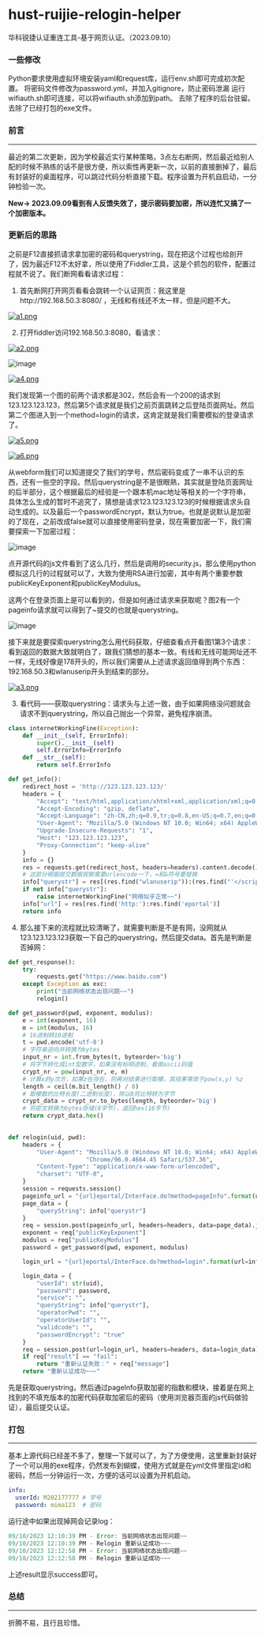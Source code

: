 # hust-ruijie-relogin-helper
华科锐捷认证重连工具-基于网页认证。（2023.09.10）


### 一些修改
Python要求使用虚拟环境安装yaml和request库，运行env.sh即可完成初次配置。
将密码文件修改为password.yml，并加入gitignore，防止密码泄漏
运行wifiauth.sh即可连接，可以将wifiauth.sh添加到path。
去除了程序的后台驻留。
去除了已经打包的exe文件。


### 前言

----

最近的第二次更新，因为学校最近实行某种策略，3点左右断网，然后最近给别人配的时候不熟练的话不是很方便，所以索性再更新一次，以前的直接删掉了，最后有封装好的桌面程序，可以跳过代码分析直接下载。程序设置为开机自启动，一分钟检验一次。<br>

**New-> 2023.09.09看到有人反馈失效了，提示密码要加密，所以连忙又搞了一个加密版本。**

### 更新后的思路

之前是F12直接抓请求拿加密的密码和querystring，现在把这个过程也给剖开了，因为最近F12不太好拿，所以使用了Fiddler工具，这是个抓包的软件，配置过程就不说了。我们断网看看请求过程：

1. 首先断网打开网页看看会跳转一个认证网页：我这里是http://192.168.50.3:8080/ ，无线和有线还不太一样，但是问题不大。

[![a1.png](https://www.z4a.net/images/2022/04/02/a1.png)](https://www.z4a.net/image/2HWPDN)

2. 打开fiddler访问192.168.50.3:8080，看请求：

[![a2.png](https://www.z4a.net/images/2022/04/02/a2.png)](https://www.z4a.net/image/2HWM4w)

![image](https://github.com/tomorrow505/hust-ruijie-relogin-helper/assets/32202634/30eb3c1a-db31-49fb-b87b-a1b7fc4af2d1)

[![a4.png](https://www.z4a.net/images/2022/04/03/a4.png)](https://www.z4a.net/image/2HuvyJ)

我们发现第一个图的前两个请求都是302，然后会有一个200的请求到123.123.123.123，然后第5个请求就是我们之前页面跳转之后登陆页面网址。然后第二个图进入到一个method=login的请求，这肯定就是我们需要模拟的登录请求了。

[![a5.png](https://www.z4a.net/images/2022/04/03/a5.png)](https://www.z4a.net/image/2HuGGK)

[![a6.png](https://www.z4a.net/images/2022/04/03/a6.png)](https://www.z4a.net/image/2HufKr)

从webform我们可以知道提交了我们的学号，然后密码变成了一串不认识的东西，还有一些空的字段。然后querystring是不是很眼熟，其实就是登陆页面网址的后半部分，这个根据最后的经验是一个跟本机mac地址等相关的一个字符串，具体怎么生成的暂时不追究了，猜想是请求123.123.123.123的时候根据请求头自动生成的。以及最后一个passwordEncrypt，默认为true。也就是说默认是加密的了现在，之前改成false就可以直接使用密码登录，现在需要加密一下，我们需要探索一下加密过程：

![image](https://github.com/tomorrow505/hust-ruijie-relogin-helper/assets/32202634/80b44ad2-2d0c-4a17-a8e3-0a3f2bc4b8d9)

点开源代码的js文件看到了这么几行，然后是调用的security.js，那么使用python模拟这几行的过程就可以了，大致为使用RSA进行加密，其中有两个重要参数publicKeyExponent和publicKeyModulus。

这两个在登录页面上是可以看到的，但是如何通过请求来获取呢？图2有一个pageinfo请求就可以得到了~提交的也就是querystring。

![image](https://github.com/tomorrow505/hust-ruijie-relogin-helper/assets/32202634/bf559b77-e8fd-4a0e-b5e4-ce95241f4aef)


接下来就是要探索querystring怎么用代码获取，仔细查看点开看图1第3个请求：看到返回的数据大致就明白了，跟我们猜想的基本一致。有线和无线可能网址还不一样，无线好像是178开头的，所以我们需要从上述请求返回值得到两个东西：192.168.50.3和wlanuserip开头到结束的部分。

[![a3.png](https://www.z4a.net/images/2022/04/02/a3.png)](https://www.z4a.net/image/2HWIOC)

3. 看代码——获取querystring：请求头与上述一致，由于如果网络没问题就会请求不到querystring，所以自己抛出一个异常，避免程序崩溃。

```python
class internetWorkingFine(Exception):
    def __init__(self, ErrorInfo):
        super().__init__(self)
        self.ErrorInfo=ErrorInfo
    def __str__(self):
        return self.ErrorInfo

def get_info():
    redirect_host = 'http://123.123.123.123/'
    headers = {
        "Accept": "text/html,application/xhtml+xml,application/xml;q=0.9,image/avif,image/webp,image/apng,*/*;q=0.8,application/signed-exchange;v=b3;q=0.9",
        "Accept-Encoding": "gzip, deflate",
        "Accept-Language": "zh-CN,zh;q=0.9,tr;q=0.8,en-US;q=0.7,en;q=0.6",
        "User-Agent": "Mozilla/5.0 (Windows NT 10.0; Win64; x64) AppleWebKit/537.36 (KHTML, like Gecko) Chrome/98.0.4758.102 Safari/537.36",
        "Upgrade-Insecure-Requests": "1",
        "Host": "123.123.123.123",
        "Proxy-Connection": "keep-alive"
    }
    info = {}
    res = requests.get(redirect_host, headers=headers).content.decode()
    # 这部分根据提交数据观察需要urlencode一下，=和&符号要替换
    info["querystr"] = res[(res.find("wlanuserip")):(res.find("'</script>"))].replace('=','%3D').replace('&','%26')
    if not info["querystr"]:
        raise internetWorkingFine("网络似乎正常~~")
    info["url"] = res[res.find('http:'):res.find('eportal')]
    return info
```

4. 那么接下来的流程就比较清晰了，就需要判断是不是有网，没网就从123.123.123.123获取一下自己的querystring，然后提交data。首先是判断是否掉网：

```python
def get_response():
    try:
        requests.get("https://www.baidu.com")
    except Exception as exc:
        print("当前网络状态出现问题~~")
        relogin()

def get_password(pwd, exponent, modulus):
    e = int(exponent, 16)
    m = int(modulus, 16)
    # 16进制转10进制
    t = pwd.encode('utf-8')
    # 字符串逆向并转换为bytes
    input_nr = int.from_bytes(t, byteorder='big')
    # 将字节转化成int型数字，如果没有标明进制，看做ascii码值
    crypt_nr = pow(input_nr, e, m)
    # 计算x的y次方，如果z在存在，则再对结果进行取模，其结果等效于pow(x,y) %z
    length = ceil(m.bit_length() / 8)
    # 取模数的比特长度(二进制长度)，除以8将比特转为字节
    crypt_data = crypt_nr.to_bytes(length, byteorder='big')
    # 将密文转换为bytes存储(8字节)，返回hex(16字节)
    return crypt_data.hex()

        
def relogin(uid, pwd):
    headers = {
        "User-Agent": "Mozilla/5.0 (Windows NT 10.0; Win64; x64) AppleWebKit/537.36 (KHTML, like Gecko) "
                      "Chrome/96.0.4664.45 Safari/537.36",
        "Content-Type": "application/x-www-form-urlencoded",
        "charset": "UTF-8",
    }
    session = requests.session()
    pageinfo_url = "{url}eportal/InterFace.do?method=pageInfo".format(url=info["url"])
    page_data = {
        "queryString": info["querystr"]
    }
    req = session.post(pageinfo_url, headers=headers, data=page_data).json()
    exponent = req["publicKeyExponent"]
    modulus = req["publicKeyModulus"]
    password = get_password(pwd, exponent, modulus)

    login_url = "{url}eportal/InterFace.do?method=login".format(url=info["url"])

    login_data = {
        "userId": str(uid),
        "password": password,
        "service": "",
        "queryString": info["querystr"],
        "operatorPwd": "",
        "operatorUserId": "",
        "validcode": "",
        "passwordEncrypt": "true"
    }
    req = session.post(url=login_url, headers=headers, data=login_data).json()
    if req["result"] == "fail":
        return "重新认证失败：" + req["message"]
    return "重新认证成功~~~"
```

先是获取querystring，然后通过pageInfo获取加密的指数和模块，接着是在网上找到的不填充版本的加密代码获取加密后的密码（使用浏览器页面的js代码做验证），最后提交认证。

### 打包

---

基本上源代码已经差不多了，整理一下就可以了，为了方便使用，这里重新封装好了一个可以用的exe程序，仍然发布到蝴蝶，使用方式就是在yml文件里指定id和密码，然后一分钟运行一次，方便的话可以设置为开机启动。

```yaml
info:
  userId: M202177777 # 学号
  password: mima123  # 密码
```


运行途中如果出现掉网会记录log：

```javascript
09/10/2023 12:10:39 PM - Error: 当前网络状态出现问题~~
09/10/2023 12:10:39 PM - Relogin 重新认证成功~~~
09/10/2023 12:12:58 PM - Error: 当前网络状态出现问题~~
09/10/2023 12:12:58 PM - Relogin 重新认证成功~~~
```


上述result显示success即可。

### 总结

----

折腾不易，且行且珍惜。
